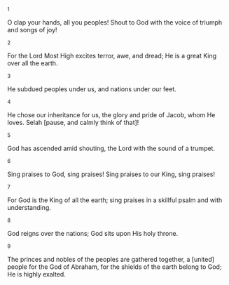 <sup>1</sup> 

O clap your hands, all you peoples! Shout to God with the voice of triumph and songs of joy! 

<sup>2</sup> 

For the Lord Most High excites terror, awe, and dread; He is a great King over all the earth. 

<sup>3</sup> 

He subdued peoples under us, and nations under our feet. 

<sup>4</sup> 

He chose our inheritance for us, the glory and pride of Jacob, whom He loves. Selah [pause, and calmly think of that]! 

<sup>5</sup> 

God has ascended amid shouting, the Lord with the sound of a trumpet. 

<sup>6</sup> 

Sing praises to God, sing praises! Sing praises to our King, sing praises! 

<sup>7</sup> 

For God is the King of all the earth; sing praises in a skillful psalm and with understanding. 

<sup>8</sup> 

God reigns over the nations; God sits upon His holy throne. 

<sup>9</sup> 

The princes and nobles of the peoples are gathered together, a [united] people for the God of Abraham, for the shields of the earth belong to God; He is highly exalted.